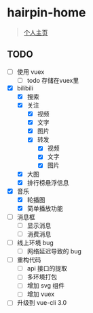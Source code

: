 # hairpin-home

>  [个人主页](http://www.hairpin.top/)

## TODO

- [ ] 使用 vuex
    - [ ] todo 存储在vuex里
- [x] bilibili
    - [x] 搜索
    - [x] 关注
        - [x] 视频
        - [x] 文字
        - [x] 图片
        - [x] 转发
            - [x] 视频
            - [x] 文字
            - [x] 图片
    - [x] 大图
    - [x] 排行榜悬浮信息
- [x] 音乐
    - [x] 轮播图
    - [x] 简单播放功能
- [ ] 消息框
    - [ ] 显示消息
    - [ ] 消费消息
- [ ] 线上环境 bug
    - [ ] 网络延迟导致的 bug
- [ ] 重构代码
    - [ ] api 接口的提取
    - [ ] 多环境打包
    - [ ] 增加 svg 组件
    - [ ] 增加 vuex
- [ ] 升级到 vue-cli 3.0
